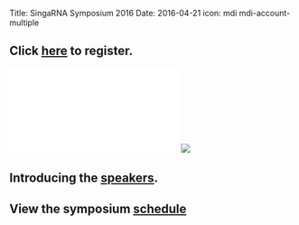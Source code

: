 Title: SingaRNA Symposium 2016
Date: 2016-04-21
icon: mdi mdi-account-multiple

## Click [here](http://goo.gl/forms/0awa0rCjGbMxPWBI3) to register.

![**](singaRNA/SG-RNA_flyer.pdf)
![](http://www2.convention.co.jp/rna2016/images/head_top.png)

## Introducing the [speakers](http://yeolab.github.io/singarna-2016-speaker-bios).

## View the symposium [schedule](http://anthonybourdainontour.com/) 

